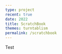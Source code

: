 ```yaml
---
type: project
recent: true
date: 2022
title: ScratchBook
themes: turntablism
permalink: /scratchbook
---
```

Test


